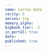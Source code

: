 ```yaml
---
name: Carlos Data
rarity: 5
series: tng
memory_alpha:
bigbook_tier: -1
in_portal: true
date:
published: true
---
```



